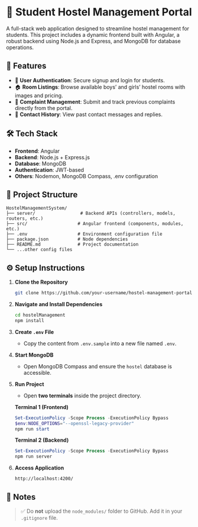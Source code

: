 # 🏨 Student Hostel Management Portal

A full-stack web application designed to streamline hostel management for students. This project includes a dynamic frontend built with Angular, a robust backend using Node.js and Express, and MongoDB for database operations.

## 🚀 Features

* 🔐 **User Authentication**: Secure signup and login for students.
* 🏠 **Room Listings**: Browse available boys’ and girls’ hostel rooms with images and pricing.
* 📝 **Complaint Management**: Submit and track previous complaints directly from the portal.
* 💬 **Contact History**: View past contact messages and replies.

## 🛠️ Tech Stack

* **Frontend**: Angular
* **Backend**: Node.js + Express.js
* **Database**: MongoDB
* **Authentication**: JWT-based
* **Others**: Nodemon, MongoDB Compass, .env configuration

## 📂 Project Structure

```
HostelManagementSystem/
├── server/                 # Backend APIs (controllers, models, routers, etc.)
├── src/                   # Angular frontend (components, modules, etc.)
├── .env                   # Environment configuration file
├── package.json           # Node dependencies
├── README.md              # Project documentation
└── ...other config files
```

## ⚙️ Setup Instructions

1. **Clone the Repository**

   ```bash
   git clone https://github.com/your-username/hostel-management-portal.git
   ```

2. **Navigate and Install Dependencies**

   ```bash
   cd hostelManagement
   npm install
   ```

3. **Create ****`.env`**** File**

   * Copy the content from `.env.sample` into a new file named `.env`.

4. **Start MongoDB**

   * Open MongoDB Compass and ensure the `hostel` database is accessible.

5. **Run Project**

   * Open **two terminals** inside the project directory.

   **Terminal 1 (Frontend)**

   ```powershell
   Set-ExecutionPolicy -Scope Process -ExecutionPolicy Bypass
   $env:NODE_OPTIONS="--openssl-legacy-provider"
   npm run start
   ```

   **Terminal 2 (Backend)**

   ```powershell
   Set-ExecutionPolicy -Scope Process -ExecutionPolicy Bypass
   npm run server
   ```

6. **Access Application**

   ```
   http://localhost:4200/
   ```

## 📌 Notes

> ✅ Do **not** upload the `node_modules/` folder to GitHub. Add it in your `.gitignore` file.

